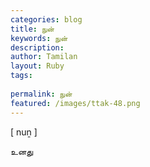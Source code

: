 ```yaml
---
categories: blog
title: நுன்
keywords: நுன்
description: 
author: Tamilan
layout: Ruby
tags: 
 
permalink: நுன்
featured: /images/ttak-48.png
---
```

  
[ nuṉ ]  
  
உனது